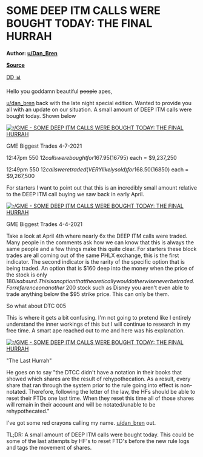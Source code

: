 SOME DEEP ITM CALLS WERE BOUGHT TODAY: THE FINAL HURRAH
=======================================================

**Author: [u/Dan_Bren](https://www.reddit.com/user/Dan_Bren/)**

**[Source](https://www.reddit.com/r/GME/comments/mmjy19/some_deep_itm_calls_were_bought_today_the_final/)**

[DD 📊](https://www.reddit.com/r/GME/search?q=flair_name%3A%22DD%20%F0%9F%93%8A%22&restrict_sr=1)

Hello you goddamn beautiful ~~people~~ apes,

[u/dan_bren](https://www.reddit.com/u/dan_bren/) back with the late night special edition. Wanted to provide you all with an update on our situation. A small amount of DEEP ITM calls were bought today. Shown below

[![r/GME - SOME DEEP ITM CALLS WERE BOUGHT TODAY: THE FINAL HURRAH](https://preview.redd.it/27ua8vqjmvr61.jpg?width=1218&format=pjpg&auto=webp&s=52af84f7382502188576d704803f4efcedf6d5a7)](https://preview.redd.it/27ua8vqjmvr61.jpg?width=1218&format=pjpg&auto=webp&s=52af84f7382502188576d704803f4efcedf6d5a7)

GME Biggest Trades 4-7-2021

12:47pm 550 $12 calls were bought for 167.95 ($16795) each = $9,237,250

12:49pm 550 $12 calls were traded (VERY likely sold) for 168.50 ($16850) each = $9,267,500

For starters I want to point out that this is an incredibly small amount relative to the DEEP ITM call buying we saw back in early April.

[![r/GME - SOME DEEP ITM CALLS WERE BOUGHT TODAY: THE FINAL HURRAH](https://preview.redd.it/yua35eqlmvr61.jpg?width=1222&format=pjpg&auto=webp&s=56846474c85b772f6803299beaa243029d728bc7)](https://preview.redd.it/yua35eqlmvr61.jpg?width=1222&format=pjpg&auto=webp&s=56846474c85b772f6803299beaa243029d728bc7)

GME Biggest Trades 4-4-2021

Take a look at April 4th where nearly 6x the DEEP ITM calls were traded. Many people in the comments ask how we can know that this is always the same people and a few things make this quite clear. For starters these block trades are all coming out of the same PHLX exchange, this is the first indicator. The second indicator is the rarity of the specific option that is being traded. An option that is $160 deep into the money when the price of the stock is only $180 is absurd. This is an option that theoretically would otherwise never be traded. For reference on another ~$200 stock such as Disney you aren't even able to trade anything below the $95 strike price. This can only be them.

So what about DTC 005

This is where it gets a bit confusing. I'm not going to pretend like I entirely understand the inner workings of this but I will continue to research in my free time. A smart ape reached out to me and here was his explanation.

[![r/GME - SOME DEEP ITM CALLS WERE BOUGHT TODAY: THE FINAL HURRAH](https://preview.redd.it/nkiv6xgomvr61.jpg?width=647&format=pjpg&auto=webp&s=40ec4dad0039ad3e2ecbaecbb3357502c79d8d13)](https://preview.redd.it/nkiv6xgomvr61.jpg?width=647&format=pjpg&auto=webp&s=40ec4dad0039ad3e2ecbaecbb3357502c79d8d13)

"The Last Hurrah"

He goes on to say "the DTCC didn't have a notation in their books that showed which shares are the result of rehypothecation. As a result, every share that ran through the system prior to the rule going into effect is non-notated. Therefore, following the letter of the law, the HFs should be able to reset their FTDs one last time. When they reset this time all of those shares will remain in their account and will be notated/unable to be rehypothecated."

I've got some red crayons calling my name. [u/dan_bren](https://www.reddit.com/u/dan_bren/) out.

TL;DR: A small amount of DEEP ITM calls were bought today. This could be some of the last attempts by HF's to reset FTD's before the new rule logs and tags the movement of shares.
